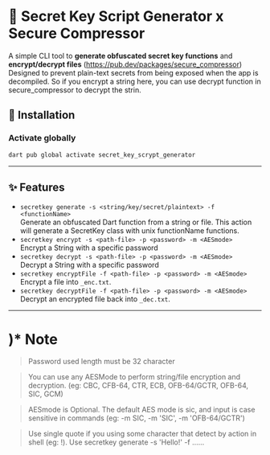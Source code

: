 # 🔐 Secret Key Script Generator x Secure Compressor

A simple CLI tool to **generate obfuscated secret key functions** and **encrypt/decrypt files** (https://pub.dev/packages/secure_compressor)
Designed to prevent plain-text secrets from being exposed when the app is decompiled. So if you encrypt a string here, you can use decrypt function in secure_compressor to decrypt the strin.

## 🚀 Installation
### Activate globally
```bash
dart pub global activate secret_key_scrypt_generator
```
---

## ✨ Features
- `secretkey generate -s <string/key/secret/plaintext> -f <functionName>`  
  Generate an obfuscated Dart function from a string or file. This action will generate a SecretKey class with unix functionName functions.
- `secretkey encrypt -s <path-file> -p <password> -m <AESmode>`  
  Encrypt a String with a specific password
- `secretkey decrypt -s <path-file> -p <password> -m <AESmode>`  
  Decrypt a String with a specific password
- `secretkey encryptFile -f <path-file> -p <password> -m <AESmode>`  
  Encrypt a file into `_enc.txt`.
- `secretkey decryptFile -f <path-file> -p <password> -m <AESmode>`  
  Decrypt an encrypted file back into `_dec.txt`.
---

# )* Note

> Password used length must be 32 character

> You can use any AESMode to perform string/file encryption and decryption. (eg: CBC, CFB-64, CTR, ECB, OFB-64/GCTR, OFB-64, SIC, GCM)

> AESmode is Optional. The default AES mode is sic, and input is case sensitive in commands (eg: -m SIC, -m 'SIC', -m 'OFB-64/GCTR')

> Use single quote if you using some character that detect by action in shell (eg: !). Use secretkey generate -s 'Hello!' -f ......
